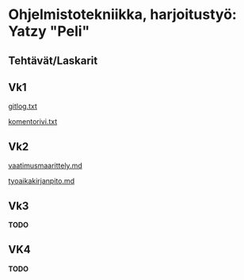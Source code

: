 # Ohjelmistotekniikka, harjoitustyö: Yatzy "Peli"

## Tehtävät/Laskarit

## Vk1

[gitlog.txt](https://github.com/JuusoSaavalainen/ot-harjoitusty-/blob/main/laskarit/viikko1/gitlog.txt)

[komentorivi.txt](https://github.com/JuusoSaavalainen/ot-harjoitusty-/blob/main/laskarit/viikko1/komentorivi.txt)

## Vk2

[vaatimusmaarittely.md](https://github.com/JuusoSaavalainen/ot-harjoitusty-/blob/main/dokumentaatio/vaatimusmaarittely.md)

[tyoaikakirjanpito.md](https://github.com/JuusoSaavalainen/ot-harjoitusty-/blob/main/dokumentaatio/tyoaikakirjanpito.md)

## Vk3

**TODO**

## VK4

**TODO**

